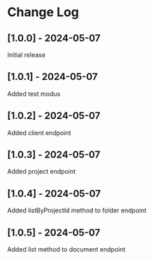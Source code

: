 # Change Log

## [1.0.0] - 2024-05-07

Initial release

## [1.0.1] - 2024-05-07

Added test modus

## [1.0.2] - 2024-05-07

Added client endpoint

## [1.0.3] - 2024-05-07

Added project endpoint

## [1.0.4] - 2024-05-07

Added listByProjectId method to folder endpoint

## [1.0.5] - 2024-05-07

Added list method to document endpoint
